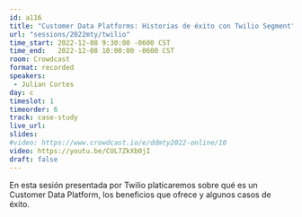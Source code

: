 ```yaml
---
id: a116
title: "Customer Data Platforms: Historias de éxito con Twilio Segment"
url: "sessions/2022mty/twilio"
time_start: 2022-12-08 9:30:00 -0600 CST
time_end:   2022-12-08 10:00:00 -0600 CST
room: Crowdcast
format: recorded
speakers:
 - Julian Cortes
day: c
timeslot: 1
timeorder: 6
track: case-study
live_url: 
slides: 
#video: https://www.crowdcast.io/e/ddmty2022-online/10
video: https://youtu.be/CUL7ZkXb0jI
draft: false
---
```


En esta sesión presentada por Twilio platicaremos sobre qué es un Customer Data Platform, los beneficios que ofrece y algunos casos de éxito.